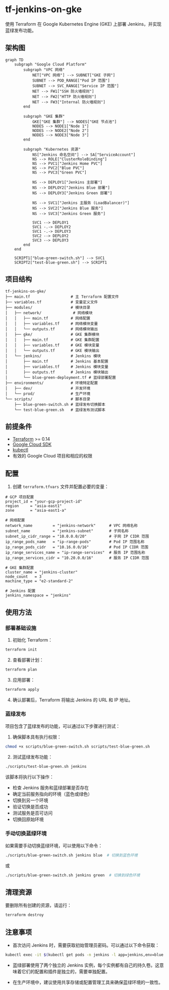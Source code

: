 # tf-jenkins-on-gke

使用 Terraform 在 Google Kubernetes Engine (GKE) 上部署 Jenkins，并实现蓝绿发布功能。

## 架构图

```mermaid
graph TD
    subgraph "Google Cloud Platform"
        subgraph "VPC 网络"
            NET["VPC 网络"] --> SUBNET["GKE 子网"]
            SUBNET --> POD_RANGE["Pod IP 范围"]
            SUBNET --> SVC_RANGE["Service IP 范围"]
            NET --> FW1["SSH 防火墙规则"]
            NET --> FW2["HTTP 防火墙规则"]
            NET --> FW3["Internal 防火墙规则"]
        end
        
        subgraph "GKE 集群"
            GKE["GKE 集群"] --> NODES["GKE 节点池"]
            NODES --> NODE1["Node 1"]
            NODES --> NODE2["Node 2"]
            NODES --> NODE3["Node 3"]
        end
        
        subgraph "Kubernetes 资源"
            NS["Jenkins 命名空间"] --> SA["ServiceAccount"]
            NS --> ROLE["ClusterRoleBinding"]
            NS --> PVC1["Jenkins Home PVC"]
            NS --> PVC2["Blue PVC"]
            NS --> PVC3["Green PVC"]
            
            NS --> DEPLOY1["Jenkins 主部署"]
            NS --> DEPLOY2["Jenkins Blue 部署"]
            NS --> DEPLOY3["Jenkins Green 部署"]
            
            NS --> SVC1["Jenkins 主服务 (LoadBalancer)"]
            NS --> SVC2["Jenkins Blue 服务"]
            NS --> SVC3["Jenkins Green 服务"]
            
            SVC1 --> DEPLOY1
            SVC1 -.-> DEPLOY2
            SVC1 -.-> DEPLOY3
            SVC2 --> DEPLOY2
            SVC3 --> DEPLOY3
        end
    end
    
    SCRIPT1["blue-green-switch.sh"] --> SVC1
    SCRIPT2["test-blue-green.sh"] --> SCRIPT1
```

## 项目结构

```
tf-jenkins-on-gke/
├── main.tf                  # 主 Terraform 配置文件
├── variables.tf             # 变量定义文件
├── modules/                 # 模块目录
│   ├── network/              # 网络模块
│   │   ├── main.tf          # 网络配置
│   │   ├── variables.tf     # 网络模块变量
│   │   └── outputs.tf       # 网络模块输出
│   ├── gke/                 # GKE 集群模块
│   │   ├── main.tf          # GKE 集群配置
│   │   ├── variables.tf     # GKE 模块变量
│   │   └── outputs.tf       # GKE 模块输出
│   └── jenkins/             # Jenkins 模块
│       ├── main.tf          # Jenkins 基本配置
│       ├── variables.tf     # Jenkins 模块变量
│       ├── outputs.tf       # Jenkins 模块输出
│       └── blue-green-deployment.tf # 蓝绿部署配置
├── environments/            # 环境特定配置
│   ├── dev/                 # 开发环境
│   └── prod/                # 生产环境
└── scripts/                 # 脚本目录
    ├── blue-green-switch.sh # 蓝绿发布切换脚本
    └── test-blue-green.sh   # 蓝绿发布测试脚本
```

## 前提条件

- [Terraform](https://www.terraform.io/downloads.html) >= 0.14
- [Google Cloud SDK](https://cloud.google.com/sdk/docs/install)
- [kubectl](https://kubernetes.io/docs/tasks/tools/install-kubectl/)
- 有效的 Google Cloud 项目和相应的权限

## 配置

1. 创建 `terraform.tfvars` 文件并配置必要的变量：

```hcl
# GCP 项目配置
project_id = "your-gcp-project-id"
region     = "asia-east1"
zone       = "asia-east1-a"

# 网络配置
network_name         = "jenkins-network"      # VPC 网络名称
subnet_name          = "jenkins-subnet"       # 子网名称
subnet_ip_cidr_range = "10.0.0.0/20"          # 子网 IP CIDR 范围
ip_range_pods_name   = "ip-range-pods"        # Pod IP 范围名称
ip_range_pods_cidr   = "10.16.0.0/16"         # Pod IP CIDR 范围
ip_range_services_name = "ip-range-services"  # 服务 IP 范围名称
ip_range_services_cidr = "10.20.0.0/16"       # 服务 IP CIDR 范围

# GKE 集群配置
cluster_name = "jenkins-cluster"
node_count   = 3
machine_type = "e2-standard-2"

# Jenkins 配置
jenkins_namespace = "jenkins"
```

## 使用方法

### 部署基础设施

1. 初始化 Terraform：

```bash
terraform init
```

2. 查看部署计划：

```bash
terraform plan
```

3. 应用部署：

```bash
terraform apply
```

4. 确认部署后，Terraform 将输出 Jenkins 的 URL 和 IP 地址。

### 蓝绿发布

项目包含了蓝绿发布的功能，可以通过以下步骤进行测试：

1. 确保脚本具有执行权限：

```bash
chmod +x scripts/blue-green-switch.sh scripts/test-blue-green.sh
```

2. 测试蓝绿发布功能：

```bash
./scripts/test-blue-green.sh jenkins
```

该脚本将执行以下操作：
- 检查 Jenkins 服务和蓝绿部署是否存在
- 确定当前服务指向的环境（蓝色或绿色）
- 切换到另一个环境
- 验证切换是否成功
- 测试服务是否可访问
- 切换回原始环境

### 手动切换蓝绿环境

如果需要手动切换蓝绿环境，可以使用以下命令：

```bash
./scripts/blue-green-switch.sh jenkins blue  # 切换到蓝色环境
```

或

```bash
./scripts/blue-green-switch.sh jenkins green  # 切换到绿色环境
```

## 清理资源

要删除所有创建的资源，请运行：

```bash
terraform destroy
```

## 注意事项

- 首次访问 Jenkins 时，需要获取初始管理员密码。可以通过以下命令获取：

```bash
kubectl exec -it $(kubectl get pods -n jenkins -l app=jenkins,env=blue -o jsonpath='{.items[0].metadata.name}') -n jenkins -- cat /var/jenkins_home/secrets/initialAdminPassword
```

- 蓝绿部署使用了两个独立的 Jenkins 实例，每个实例都有自己的持久卷。这意味着它们的配置和插件是独立的，需要单独配置。

- 在生产环境中，建议使用共享存储或配置管理工具来确保蓝绿环境的一致性。
